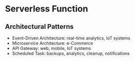 # Serverless Function
## Architectural Patterns
* Event-Driven Architecture: real-time analytics, IoT systems
* Microservice Architecture: e-Commerce
* API Gateway: web, mobile, IoT systems
* Scheduled Task: backups, analytics, cleanup, notifications
